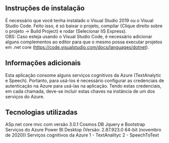 

## Instruções de instalação

É necessário que você tenha instalado o Visual Studio 2019 ou o Visual Studio Code.
Feito isso, é só baixar o projeto, compilar (Clique direito sobre o projeto -> Build Project) e rodar (Selecionar IIS Express).  
 OBS: Caso esteja usando o Visual Studio Code, é necessário adicionar alguns complementos ao editor para que o mesmo possa executar projetos em .net core (https://code.visualstudio.com/docs/languages/dotnet).
 

## Informações adicionais

Esta aplicação consome alguns serviços cognitivos da Azure (TextAnalytic e Speech). Portanto, para usá-los é necessário configurar as credenciais de autenticação na Azure para usá-las na aplicação. 
Tendo estas credenciais, em cada chamada, deve-se incluir estas chaves na instância de um dos serviços do Azure.

## Tecnologias utilizadas
ASp.net core mvc com versão 3.0.1
		Cosmos DB
		Jquery e Bootstrap
		Serviços do Azure
  Power BI Desktop (Versão: 2.87.923.0 64-bit (novembro de 2020)) 
			Serviços cognitivos da Azure
				1 - TextAnalityc
				2 - SpeechToText


